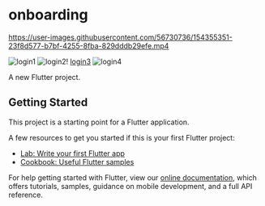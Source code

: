 # onboarding


https://user-images.githubusercontent.com/56730736/154355351-23f8d577-b7bf-4255-8fba-829dddb29efe.mp4

![login1](https://user-images.githubusercontent.com/56730736/154694006-3dc29557-6d1a-4543-9cd0-1b69bf54a4ab.PNG)
![login2](https://user-images.githubusercontent.com/56730736/154694014-9d25b63e-45cb-4824-81a1-9b02402509e3.PNG)!
[login3](https://user-images.githubusercontent.com/56730736/154694021-9ce07644-4000-445c-abf9-d64ee935a19c.PNG)
![login4](https://user-images.githubusercontent.com/56730736/154694027-fa9c89c8-0e8a-4ef7-b94f-768cbd6c37c8.PNG)


A new Flutter project.

## Getting Started

This project is a starting point for a Flutter application.

A few resources to get you started if this is your first Flutter project:

- [Lab: Write your first Flutter app](https://flutter.dev/docs/get-started/codelab)
- [Cookbook: Useful Flutter samples](https://flutter.dev/docs/cookbook)

For help getting started with Flutter, view our
[online documentation](https://flutter.dev/docs), which offers tutorials,
samples, guidance on mobile development, and a full API reference.
